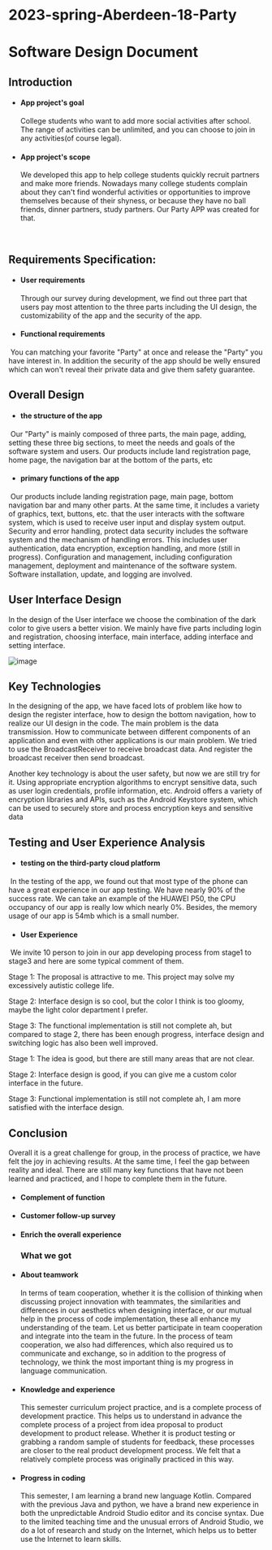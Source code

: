 # 2023-spring-Aberdeen-18-Party
# Software Design Document

## Introduction

* #### App project's goal

    College students who want to add more social activities after school. The range of activities can be unlimited,  and you can choose to join in any activities(of course legal).    

* #### App project's scope

    We developed this app to help college students quickly recruit partners and make more friends. Nowadays many college students complain about they can't find wonderful activities or opportunities to improve themselves because of their shyness, or because they have no ball friends, dinner partners, study partners. Our Party APP was created for that.

    ​    

## **Requirements Specification**:

* #### User requirements

    Through our survey during development, we find out three part that users pay most attention to the three parts including the UI design, the customizability of the app and the security of the app.

      

* #### Functional requirements

​		   You can matching your favorite "Party" at once and release the "Party" you have interest in. In addition the security of the app should be welly ensured which can won't reveal their private data and give them safety guarantee.



## Overall Design

* #### the structure of the app

​		Our "Party" is mainly composed of three parts, the main page, adding, setting these three big sections, to meet the needs and goals of the software system and users. Our products include land registration page, home page, the navigation bar at the bottom of the parts, etc

* #### primary functions of the app

​		Our products include landing registration page, main page, bottom navigation bar and many other parts. At the same time, it includes a variety of graphics, text, buttons, etc. that the user interacts with the software system, which is used to receive user input and display system output. Security and error handling, protect data security includes the software system and the mechanism of handling errors. This includes user authentication, data encryption, exception handling, and more (still in progress). Configuration and management, including configuration management, deployment and maintenance of the software system. Software installation, update, and logging are involved.



## User Interface Design

  In the design of the User interface we choose the combination of the dark color to give users a better  vision. We mainly have five parts including login and registration, choosing interface, main interface, adding interface and setting interface.

![image]([https://github.com/MaiEmily/map/blob/master/public/image/20190528145810708.png](https://github.com/android-app-development-course/2023-spring-Aberdeen-18-Party/blob/master/%E5%BE%AE%E4%BF%A1%E5%9B%BE%E7%89%87_20230616151810.png))



## Key Technologies

   In the designing of the app, we  have faced lots of problem like how to design the register interface, how to design the bottom navigation, how to realize our UI design in the code. The main problem is the data transmission.  How to communicate between different components of an application and even with other applications is our main problem. We tried to use the BroadcastReceiver to receive broadcast data. And register the broadcast receiver then send broadcast.

  Another key technology is about the user safety, but now we are still try for it. Using appropriate encryption algorithms to encrypt sensitive data, such as user login credentials, profile information, etc.  Android offers a variety of encryption libraries and APIs, such as the Android Keystore system, which can be used to securely store and process encryption keys and sensitive data



## Testing and User Experience Analysis

* #### testing on the third-party cloud platform

​	  In the testing of the app, we found out that most type of the phone can have a great experience in our app testing. We have nearly 90% of the success rate. We can take an example of the HUAWEI P50, the CPU occupancy of our app is really low which nearly 0%. Besides, the memory usage of our app is 54mb which is a small number.

* #### User Experience

​	  We invite 10 person to join in our app developing process from stage1 to stage3 and here are some typical comment of them.

Stage 1: The proposal is attractive to me. This project may solve my excessively autistic college life.

Stage 2: Interface design is so cool, but the color I think is too gloomy, maybe the light color department I prefer.

Stage 3: The functional implementation is still not complete ah, but compared to stage 2, there has been enough progress, interface design and switching logic has also been well improved.

Stage 1: The idea is good, but there are still many areas that are not clear.

Stage 2: Interface design is good, if you can give me a custom color interface in the future.

Stage 3: Functional implementation is still not complete ah, I am more satisfied with the interface design.

 

## Conclusion

  Overall it is a great challenge for group, in the process of practice, we have felt the joy in achieving results. At the same time, I feel the gap between reality and ideal. There are still many key functions that have not been learned and practiced, and I hope to complete them in the future.

* #### Complement of function

* #### Customer follow-up survey

* #### Enrich the overall experience

    ### What we got

* #### About teamwork

    In terms of team cooperation, whether it is the collision of thinking when discussing project innovation with teammates, the similarities and differences in our aesthetics when designing interface, or our mutual help in the process of code implementation, these all enhance my understanding of the team. Let us better participate in team cooperation and integrate into the team in the future. In the process of team cooperation, we also had differences, which also required us to communicate and exchange, so in addition to the progress of technology, we think the most important thing is my progress in language communication. 

* #### Knowledge and experience

    This semester curriculum project practice, and is a complete process of development practice. This helps us to understand in advance the complete process of a project from idea proposal to product development to product release. Whether it is product testing or grabbing a random sample of students for feedback, these processes are closer to the real product development process. We felt that a relatively complete process was originally practiced in this way. 

* #### Progress in coding

    This semester, I am learning a brand new language Kotlin. Compared with the previous Java and python, we have a brand new experience in both the unpredictable Android Studio editor and its concise syntax. Due to the limited teaching time and the unusual errors of Android Studio, we do a lot of research and study on the Internet, which helps us to better use the Internet to learn skills.

